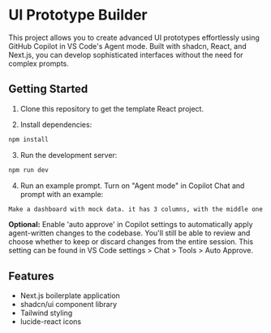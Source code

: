 # UI Prototype Builder

This project allows you to create advanced UI prototypes effortlessly using GitHub Copilot in VS Code's Agent mode. Built with shadcn, React, and Next.js, you can develop sophisticated interfaces without the need for complex prompts.

## Getting Started

1. Clone this repository to get the template React project.

2. Install dependencies:

```bash
npm install
```

3. Run the development server:

```bash
npm run dev
```

4. Run an example prompt. Turn on "Agent mode" in Copilot Chat and prompt with an example:

```bash
Make a dashboard with mock data. it has 3 columns, with the middle one as the main one, left is nav, and right is for supplementary / smaller information. it should have various modules, and small charts showcasing some simulated scenario. it should be clear and have interactive elements.
```

**Optional:** Enable 'auto approve' in Copilot settings to automatically apply agent-written changes to the codebase. You'll still be able to review and choose whether to keep or discard changes from the entire session. This setting can be found in VS Code settings > Chat > Tools > Auto Approve.

## Features

- Next.js boilerplate application
- shadcn/ui component library
- Tailwind styling
- lucide-react icons
